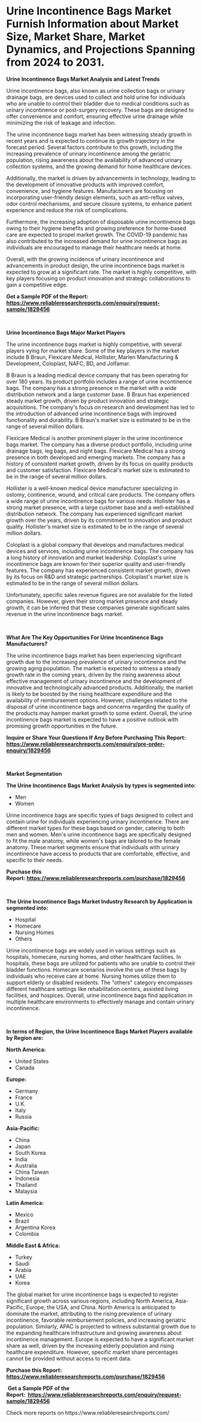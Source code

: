 <p><h1>Urine Incontinence Bags Market Furnish Information about Market Size, Market Share, Market Dynamics, and Projections Spanning from 2024 to 2031.</h1></p><p><strong>Urine Incontinence Bags Market Analysis and Latest Trends</strong></p>
<p><p>Urine incontinence bags, also known as urine collection bags or urinary drainage bags, are devices used to collect and hold urine for individuals who are unable to control their bladder due to medical conditions such as urinary incontinence or post-surgery recovery. These bags are designed to offer convenience and comfort, ensuring effective urine drainage while minimizing the risk of leakage and infection.</p><p>The urine incontinence bags market has been witnessing steady growth in recent years and is expected to continue its growth trajectory in the forecast period. Several factors contribute to this growth, including the increasing prevalence of urinary incontinence among the geriatric population, rising awareness about the availability of advanced urinary collection systems, and the growing demand for home healthcare devices.</p><p>Additionally, the market is driven by advancements in technology, leading to the development of innovative products with improved comfort, convenience, and hygiene features. Manufacturers are focusing on incorporating user-friendly design elements, such as anti-reflux valves, odor control mechanisms, and secure closure systems, to enhance patient experience and reduce the risk of complications.</p><p>Furthermore, the increasing adoption of disposable urine incontinence bags owing to their hygiene benefits and growing preference for home-based care are expected to propel market growth. The COVID-19 pandemic has also contributed to the increased demand for urine incontinence bags as individuals are encouraged to manage their healthcare needs at home.</p><p>Overall, with the growing incidence of urinary incontinence and advancements in product design, the urine incontinence bags market is expected to grow at a significant rate. The market is highly competitive, with key players focusing on product innovation and strategic collaborations to gain a competitive edge.</p></p>
<p><strong>Get a Sample PDF of the Report:&nbsp; <a href="https://www.reliableresearchreports.com/enquiry/request-sample/1829456">https://www.reliableresearchreports.com/enquiry/request-sample/1829456</a></strong></p>
<p>&nbsp;</p>
<p><strong>Urine Incontinence Bags Major Market Players</strong></p>
<p><p>The urine incontinence bags market is highly competitive, with several players vying for market share. Some of the key players in the market include B Braun, Flexicare Medical, Hollister, Marlen Manufacturing & Development, Coloplast, NAFC, BD, and Jolfamar.</p><p>B Braun is a leading medical device company that has been operating for over 180 years. Its product portfolio includes a range of urine incontinence bags. The company has a strong presence in the market with a wide distribution network and a large customer base. B Braun has experienced steady market growth, driven by product innovation and strategic acquisitions. The company's focus on research and development has led to the introduction of advanced urine incontinence bags with improved functionality and durability. B Braun's market size is estimated to be in the range of several million dollars.</p><p>Flexicare Medical is another prominent player in the urine incontinence bags market. The company has a diverse product portfolio, including urine drainage bags, leg bags, and night bags. Flexicare Medical has a strong presence in both developed and emerging markets. The company has a history of consistent market growth, driven by its focus on quality products and customer satisfaction. Flexicare Medical's market size is estimated to be in the range of several million dollars.</p><p>Hollister is a well-known medical device manufacturer specializing in ostomy, continence, wound, and critical care products. The company offers a wide range of urine incontinence bags for various needs. Hollister has a strong market presence, with a large customer base and a well-established distribution network. The company has experienced significant market growth over the years, driven by its commitment to innovation and product quality. Hollister's market size is estimated to be in the range of several million dollars.</p><p>Coloplast is a global company that develops and manufactures medical devices and services, including urine incontinence bags. The company has a long history of innovation and market leadership. Coloplast's urine incontinence bags are known for their superior quality and user-friendly features. The company has experienced consistent market growth, driven by its focus on R&D and strategic partnerships. Coloplast's market size is estimated to be in the range of several million dollars.</p><p>Unfortunately, specific sales revenue figures are not available for the listed companies. However, given their strong market presence and steady growth, it can be inferred that these companies generate significant sales revenue in the urine incontinence bags market.</p></p>
<p>&nbsp;</p>
<p><strong>What Are The Key Opportunities For Urine Incontinence Bags Manufacturers?</strong></p>
<p><p>The urine incontinence bags market has been experiencing significant growth due to the increasing prevalence of urinary incontinence and the growing aging population. The market is expected to witness a steady growth rate in the coming years, driven by the rising awareness about effective management of urinary incontinence and the development of innovative and technologically advanced products. Additionally, the market is likely to be boosted by the rising healthcare expenditure and the availability of reimbursement options. However, challenges related to the disposal of urine incontinence bags and concerns regarding the quality of the products may hamper market growth to some extent. Overall, the urine incontinence bags market is expected to have a positive outlook with promising growth opportunities in the future.</p></p>
<p><strong>Inquire or Share Your Questions If Any Before Purchasing This Report: <a href="https://www.reliableresearchreports.com/enquiry/pre-order-enquiry/1829456">https://www.reliableresearchreports.com/enquiry/pre-order-enquiry/1829456</a></strong></p>
<p>&nbsp;</p>
<p><strong>Market Segmentation</strong></p>
<p><strong>The Urine Incontinence Bags Market Analysis by types is segmented into:</strong></p>
<p><ul><li>Men</li><li>Women</li></ul></p>
<p><p>Urine incontinence bags are specific types of bags designed to collect and contain urine for individuals experiencing urinary incontinence. There are different market types for these bags based on gender, catering to both men and women. Men's urine incontinence bags are specifically designed to fit the male anatomy, while women's bags are tailored to the female anatomy. These market segments ensure that individuals with urinary incontinence have access to products that are comfortable, effective, and specific to their needs.</p></p>
<p><strong>Purchase this Report:&nbsp;<a href="https://www.reliableresearchreports.com/purchase/1829456">https://www.reliableresearchreports.com/purchase/1829456</a></strong></p>
<p>&nbsp;</p>
<p><strong>The Urine Incontinence Bags Market Industry Research by Application is segmented into:</strong></p>
<p><ul><li>Hospital</li><li>Homecare</li><li>Nursing Homes</li><li>Others</li></ul></p>
<p><p>Urine incontinence bags are widely used in various settings such as hospitals, homecare, nursing homes, and other healthcare facilities. In hospitals, these bags are utilized for patients who are unable to control their bladder functions. Homecare scenarios involve the use of these bags by individuals who receive care at home. Nursing homes utilize them to support elderly or disabled residents. The "others" category encompasses different healthcare settings like rehabilitation centers, assisted living facilities, and hospices. Overall, urine incontinence bags find application in multiple healthcare environments to effectively manage and contain urinary incontinence.</p></p>
<p>&nbsp;</p>
<p><strong>In terms of Region, the Urine Incontinence Bags Market Players available by Region are:</strong></p>
<p>
    <p> <strong> North America: </strong>
        <ul>
            <li>United States</li>
            <li>Canada</li>
        </ul>
        </p> 
    <p> <strong> Europe: </strong>
        <ul>
            <li>Germany</li>
            <li>France</li>
            <li>U.K.</li>
            <li>Italy</li>
            <li>Russia</li>
        </ul>
        </p> 
    <p> <strong> Asia-Pacific: </strong>
        <ul>
            <li>China</li>
            <li>Japan</li>
            <li>South Korea</li>
            <li>India</li>
            <li>Australia</li>
            <li>China Taiwan</li>
            <li>Indonesia</li>
            <li>Thailand</li>
            <li>Malaysia</li>
        </ul>
        </p> 
    <p> <strong> Latin America: </strong>
        <ul>
            <li>Mexico</li>
            <li>Brazil</li>
            <li>Argentina Korea</li>
            <li>Colombia</li>
        </ul>
        </p> 
    <p> <strong> Middle East & Africa: </strong>
        <ul>
            <li>Turkey</li>
            <li>Saudi</li>
            <li>Arabia</li>
            <li>UAE</li>
            <li>Korea</li>
        </ul>
    </p>
    </p>
<p><p>The global market for urine incontinence bags is expected to register significant growth across various regions, including North America, Asia-Pacific, Europe, the USA, and China. North America is anticipated to dominate the market, attributing to the rising prevalence of urinary incontinence, favorable reimbursement policies, and increasing geriatric population. Similarly, APAC is projected to witness substantial growth due to the expanding healthcare infrastructure and growing awareness about incontinence management. Europe is expected to have a significant market share as well, driven by the increasing elderly population and rising healthcare expenditure. However, specific market share percentages cannot be provided without access to recent data.</p></p>
<p><strong>Purchase this Report: <a href="https://www.reliableresearchreports.com/purchase/1829456">https://www.reliableresearchreports.com/purchase/1829456</a></strong></p>
<p>&nbsp;<strong>Get a Sample PDF of the Report:&nbsp;&nbsp;<a href="https://www.reliableresearchreports.com/enquiry/request-sample/1829456">https://www.reliableresearchreports.com/enquiry/request-sample/1829456</a></strong></p>
<p><strong></strong></p>
<p>Check more reports on https://www.reliableresearchreports.com/</p>